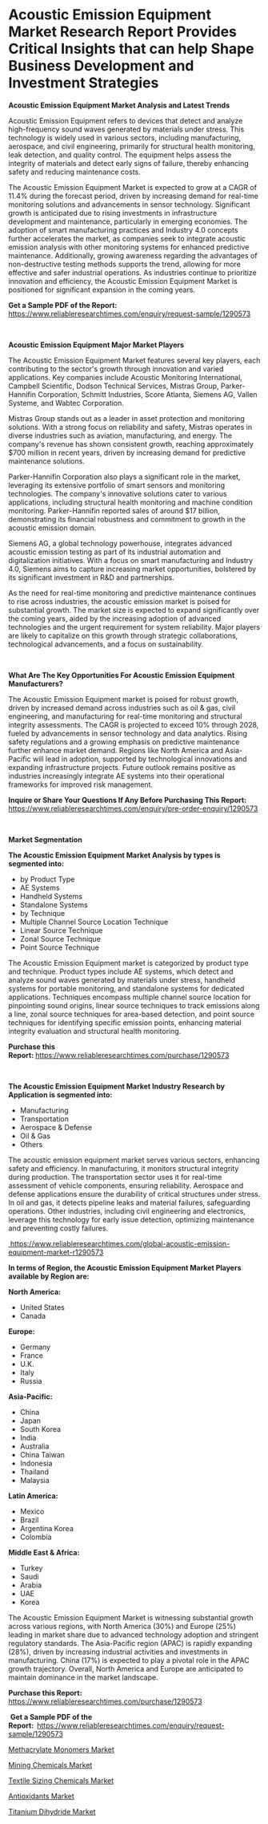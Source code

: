 <p><h1>Acoustic Emission Equipment Market Research Report Provides Critical Insights that can help Shape Business Development and Investment Strategies</h1></p><p><strong>Acoustic Emission Equipment Market Analysis and Latest Trends</strong></p>
<p><p>Acoustic Emission Equipment refers to devices that detect and analyze high-frequency sound waves generated by materials under stress. This technology is widely used in various sectors, including manufacturing, aerospace, and civil engineering, primarily for structural health monitoring, leak detection, and quality control. The equipment helps assess the integrity of materials and detect early signs of failure, thereby enhancing safety and reducing maintenance costs.</p><p>The Acoustic Emission Equipment Market is expected to grow at a CAGR of 11.4% during the forecast period, driven by increasing demand for real-time monitoring solutions and advancements in sensor technology. Significant growth is anticipated due to rising investments in infrastructure development and maintenance, particularly in emerging economies. The adoption of smart manufacturing practices and Industry 4.0 concepts further accelerates the market, as companies seek to integrate acoustic emission analysis with other monitoring systems for enhanced predictive maintenance. Additionally, growing awareness regarding the advantages of non-destructive testing methods supports the trend, allowing for more effective and safer industrial operations. As industries continue to prioritize innovation and efficiency, the Acoustic Emission Equipment Market is positioned for significant expansion in the coming years.</p></p>
<p><strong>Get a Sample PDF of the Report:&nbsp;</strong> <a href="https://www.reliableresearchtimes.com/enquiry/request-sample/1290573?utm_campaign=2240&utm_medium=2&utm_source=Github&utm_content=ia&utm_term=16022025&utm_id=acoustic-emission-equipment">https://www.reliableresearchtimes.com/enquiry/request-sample/1290573</a></p>
<p>&nbsp;</p>
<p><strong>Acoustic Emission Equipment Major Market Players</strong></p>
<p><p>The Acoustic Emission Equipment Market features several key players, each contributing to the sector's growth through innovation and varied applications. Key companies include Acoustic Monitoring International, Campbell Scientific, Dodson Technical Services, Mistras Group, Parker-Hannifin Corporation, Schmitt Industries, Score Atlanta, Siemens AG, Vallen Systeme, and Wabtec Corporation.</p><p>Mistras Group stands out as a leader in asset protection and monitoring solutions. With a strong focus on reliability and safety, Mistras operates in diverse industries such as aviation, manufacturing, and energy. The company's revenue has shown consistent growth, reaching approximately $700 million in recent years, driven by increasing demand for predictive maintenance solutions.</p><p>Parker-Hannifin Corporation also plays a significant role in the market, leveraging its extensive portfolio of smart sensors and monitoring technologies. The company's innovative solutions cater to various applications, including structural health monitoring and machine condition monitoring. Parker-Hannifin reported sales of around $17 billion, demonstrating its financial robustness and commitment to growth in the acoustic emission domain.</p><p>Siemens AG, a global technology powerhouse, integrates advanced acoustic emission testing as part of its industrial automation and digitalization initiatives. With a focus on smart manufacturing and Industry 4.0, Siemens aims to capture increasing market opportunities, bolstered by its significant investment in R&D and partnerships.</p><p>As the need for real-time monitoring and predictive maintenance continues to rise across industries, the acoustic emission market is poised for substantial growth. The market size is expected to expand significantly over the coming years, aided by the increasing adoption of advanced technologies and the urgent requirement for system reliability. Major players are likely to capitalize on this growth through strategic collaborations, technological advancements, and a focus on sustainability.</p></p>
<p>&nbsp;</p>
<p><strong>What Are The Key Opportunities For Acoustic Emission Equipment Manufacturers?</strong></p>
<p><p>The Acoustic Emission Equipment market is poised for robust growth, driven by increased demand across industries such as oil & gas, civil engineering, and manufacturing for real-time monitoring and structural integrity assessments. The CAGR is projected to exceed 10% through 2028, fueled by advancements in sensor technology and data analytics. Rising safety regulations and a growing emphasis on predictive maintenance further enhance market demand. Regions like North America and Asia-Pacific will lead in adoption, supported by technological innovations and expanding infrastructure projects. Future outlook remains positive as industries increasingly integrate AE systems into their operational frameworks for improved risk management.</p></p>
<p><strong>Inquire or Share Your Questions If Any Before Purchasing This Report:</strong> <a href="https://www.reliableresearchtimes.com/enquiry/pre-order-enquiry/1290573?utm_campaign=2240&utm_medium=2&utm_source=Github&utm_content=ia&utm_term=16022025&utm_id=acoustic-emission-equipment">https://www.reliableresearchtimes.com/enquiry/pre-order-enquiry/1290573</a></p>
<p>&nbsp;</p>
<p><strong>Market Segmentation</strong></p>
<p><strong>The Acoustic Emission Equipment Market Analysis by types is segmented into:</strong></p>
<p><ul><li>by Product Type</li><li>AE Systems</li><li>Handheld Systems</li><li>Standalone Systems</li><li>by Technique</li><li>Multiple Channel Source Location Technique</li><li>Linear Source Technique</li><li>Zonal Source Technique</li><li>Point Source Technique</li></ul></p>
<p><p>The Acoustic Emission Equipment market is categorized by product type and technique. Product types include AE systems, which detect and analyze sound waves generated by materials under stress, handheld systems for portable monitoring, and standalone systems for dedicated applications. Techniques encompass multiple channel source location for pinpointing sound origins, linear source techniques to track emissions along a line, zonal source techniques for area-based detection, and point source techniques for identifying specific emission points, enhancing material integrity evaluation and structural health monitoring.</p></p>
<p><strong>Purchase this Report:&nbsp;</strong><a href="https://www.reliableresearchtimes.com/purchase/1290573?utm_campaign=2240&utm_medium=2&utm_source=Github&utm_content=ia&utm_term=16022025&utm_id=acoustic-emission-equipment">https://www.reliableresearchtimes.com/purchase/1290573</a></p>
<p>&nbsp;</p>
<p><strong>The Acoustic Emission Equipment Market Industry Research by Application is segmented into:</strong></p>
<p><ul><li>Manufacturing</li><li>Transportation</li><li>Aerospace & Defense</li><li>Oil & Gas</li><li>Others</li></ul></p>
<p><p>The acoustic emission equipment market serves various sectors, enhancing safety and efficiency. In manufacturing, it monitors structural integrity during production. The transportation sector uses it for real-time assessment of vehicle components, ensuring reliability. Aerospace and defense applications ensure the durability of critical structures under stress. In oil and gas, it detects pipeline leaks and material failures, safeguarding operations. Other industries, including civil engineering and electronics, leverage this technology for early issue detection, optimizing maintenance and preventing costly failures.</p></p>
<p><a href="https://www.reliableresearchtimes.com/global-acoustic-emission-equipment-market-r1290573?utm_campaign=2240&utm_medium=2&utm_source=Github&utm_content=ia&utm_term=16022025&utm_id=acoustic-emission-equipment">&nbsp;https://www.reliableresearchtimes.com/global-acoustic-emission-equipment-market-r1290573</a></p>
<p><strong>In terms of Region, the Acoustic Emission Equipment Market Players available by Region are:</strong></p>
<p>
    <p> <strong> North America: </strong>
        <ul>
            <li>United States</li>
            <li>Canada</li>
        </ul>
        </p> 
    <p> <strong> Europe: </strong>
        <ul>
            <li>Germany</li>
            <li>France</li>
            <li>U.K.</li>
            <li>Italy</li>
            <li>Russia</li>
        </ul>
        </p> 
    <p> <strong> Asia-Pacific: </strong>
        <ul>
            <li>China</li>
            <li>Japan</li>
            <li>South Korea</li>
            <li>India</li>
            <li>Australia</li>
            <li>China Taiwan</li>
            <li>Indonesia</li>
            <li>Thailand</li>
            <li>Malaysia</li>
        </ul>
        </p> 
    <p> <strong> Latin America: </strong>
        <ul>
            <li>Mexico</li>
            <li>Brazil</li>
            <li>Argentina Korea</li>
            <li>Colombia</li>
        </ul>
        </p> 
    <p> <strong> Middle East & Africa: </strong>
        <ul>
            <li>Turkey</li>
            <li>Saudi</li>
            <li>Arabia</li>
            <li>UAE</li>
            <li>Korea</li>
        </ul>
    </p>
    </p>
<p><p>The Acoustic Emission Equipment Market is witnessing substantial growth across various regions, with North America (30%) and Europe (25%) leading in market share due to advanced technology adoption and stringent regulatory standards. The Asia-Pacific region (APAC) is rapidly expanding (28%), driven by increasing industrial activities and investments in manufacturing. China (17%) is expected to play a pivotal role in the APAC growth trajectory. Overall, North America and Europe are anticipated to maintain dominance in the market landscape.</p></p>
<p><strong>Purchase this Report: </strong><a href="https://www.reliableresearchtimes.com/purchase/1290573?utm_campaign=2240&utm_medium=2&utm_source=Github&utm_content=ia&utm_term=16022025&utm_id=acoustic-emission-equipment">https://www.reliableresearchtimes.com/purchase/1290573</a></p>
<p>&nbsp;<strong>Get a Sample PDF of the Report:&nbsp;&nbsp;</strong><a href="https://www.reliableresearchtimes.com/enquiry/request-sample/1290573?utm_campaign=2240&utm_medium=2&utm_source=Github&utm_content=ia&utm_term=16022025&utm_id=acoustic-emission-equipment">https://www.reliableresearchtimes.com/enquiry/request-sample/1290573</a></p>
<p><strong></strong></p>
<p><p><a href="https://www.linkedin.com/pulse/methacrylate-monomers-market-size-expanding-rapidly-annual-2vuzc?utm_campaign=2240&utm_medium=2&utm_source=Github&utm_content=ia&utm_term=16022025&utm_id=acoustic-emission-equipment">Methacrylate Monomers Market</a></p><p><a href="https://www.linkedin.com/pulse/unlock-vital-data-mining-chemicals-market-financial-summary-dkuoc?utm_campaign=2240&utm_medium=2&utm_source=Github&utm_content=ia&utm_term=16022025&utm_id=acoustic-emission-equipment">Mining Chemicals Market</a></p><p><a href="https://www.linkedin.com/pulse/future-growth-prospects-textile-sizing-chemicals-market-lnodc?utm_campaign=2240&utm_medium=2&utm_source=Github&utm_content=ia&utm_term=16022025&utm_id=acoustic-emission-equipment">Textile Sizing Chemicals Market</a></p><p><a href="https://www.linkedin.com/pulse/exploring-growth-potential-antioxidants-market-size-share-fklmc?utm_campaign=2240&utm_medium=2&utm_source=Github&utm_content=ia&utm_term=16022025&utm_id=acoustic-emission-equipment">Antioxidants Market</a></p><p><a href="https://www.linkedin.com/pulse/detailed-report-titanium-dihydride-market-value-segments-x9otc?utm_campaign=2240&utm_medium=2&utm_source=Github&utm_content=ia&utm_term=16022025&utm_id=acoustic-emission-equipment">Titanium Dihydride Market</a></p></p>